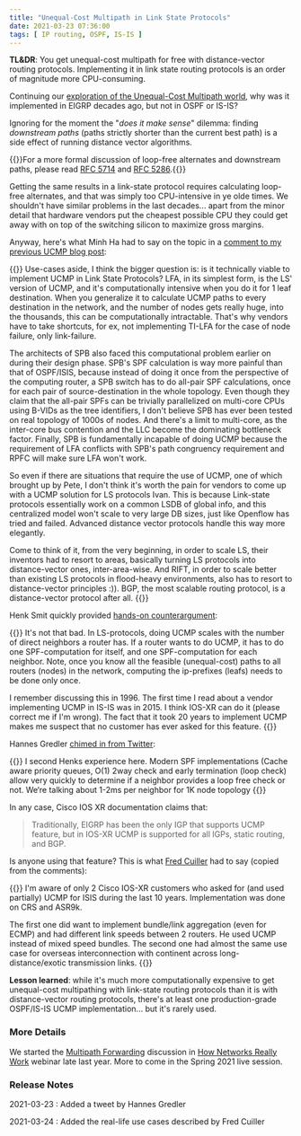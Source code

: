 ```yaml
---
title: "Unequal-Cost Multipath in Link State Protocols"
date: 2021-03-23 07:36:00
tags: [ IP routing, OSPF, IS-IS ]
---
```

**TL&DR**: You get unequal-cost multipath for free with distance-vector routing protocols. Implementing it in link state routing protocols is an order of magnitude more CPU-consuming.

Continuing our [exploration of the Unequal-Cost Multipath world](https://blog.ipspace.net/2021/02/does-ucmp-make-sense.html), why was it implemented in EIGRP decades ago, but not in OSPF or IS-IS?

Ignoring for the moment the "*does it make sense*" dilemma: finding *downstream paths* (paths strictly shorter than the current best path) is a side effect of running distance vector algorithms. 

{{<note>}}For a more formal discussion of loop-free alternates and downstream paths, please read [RFC 5714](https://tools.ietf.org/html/rfc5714) and [RFC 5286](https://tools.ietf.org/html/rfc5286).{{</note>}}
<!--more-->
Getting the same results in a link-state protocol requires calculating loop-free alternates, and that was simply too CPU-intensive in ye olde times. We shouldn't have similar problems in the last decades... apart from the minor detail that hardware vendors put the cheapest possible CPU they could get away with on top of the switching silicon to maximize gross margins. 

Anyway, here's what Minh Ha had to say on the topic in a [comment to my previous UCMP blog post](https://blog.ipspace.net/2021/02/does-ucmp-make-sense.html#427):

{{<long-quote>}}
Use-cases aside, I think the bigger question is: is it technically viable to implement UCMP in Link State Protocols? LFA, in its simplest form, is the LS' version of UCMP, and it's computationally intensive when you do it for 1 leaf destination. When you generalize it to calculate UCMP paths to every destination in the network, and the number of nodes gets really huge, into the thousands, this can be computationally intractable. That's why vendors have to take shortcuts, for ex, not implementing TI-LFA for the case of node failure, only link-failure.

The architects of SPB also faced this computational problem earlier on during their design phase. SPB's SPF calculation is way more painful than that of OSPF/ISIS, because instead of doing it once from the perspective of the computing router, a SPB switch has to do all-pair SPF calculations, once for each pair of source-destination in the whole topology. Even though they claim that the all-pair SPFs can be trivially parallelized on multi-core CPUs using B-VIDs as the tree identifiers, I don't believe SPB has ever been tested on real topology of 1000s of nodes. And there's a limit to multi-core, as the inter-core bus contention and the LLC become the dominating bottleneck factor. Finally, SPB is fundamentally incapable of doing UCMP because the requirement of LFA conflicts with SPB's path congruency requirement and RPFC will make sure LFA won't work.

So even if there are situations that require the use of UCMP, one of which brought up by Pete, I don't think it's worth the pain for vendors to come up with a UCMP solution for LS protocols Ivan. This is because Link-state protocols essentially work on a common LSDB of global info, and this centralized model won't scale to very large DB sizes, just like Openflow has tried and failed. Advanced distance vector protocols handle this way more elegantly.

Come to think of it, from the very beginning, in order to scale LS, their inventors had to resort to areas, basically turning LS protocols into distance-vector ones, inter-area-wise. And RIFT, in order to scale better than existing LS protocols in flood-heavy environments, also has to resort to distance-vector principles :)). BGP, the most scalable routing protocol, is a distance-vector protocol after all.
{{</long-quote>}}

Henk Smit quickly provided [hands-on counterargument](https://blog.ipspace.net/2021/02/does-ucmp-make-sense.html#429):

{{<long-quote>}}
It's not that bad. In LS-protocols, doing UCMP scales with the number of direct neighbors a router has. If a router wants to do UCMP, it has to do one SPF-computation for itself, and one SPF-computation for each neighbor. Note, once you know all the feasible (unequal-cost) paths to all routers (nodes) in the network, computing the ip-prefixes (leafs) needs to be done only once.

I remember discussing this in 1996. The first time I read about a vendor implementing UCMP in IS-IS was in 2015. I think IOS-XR can do it (please correct me if I'm wrong). The fact that it took 20 years to implement UCMP makes me suspect that no customer has ever asked for this feature.
{{</long-quote>}}

Hannes Gredler [chimed in from Twitter](https://twitter.com/hannesgredler/status/1374317525081726977?s=11):

{{<long-quote>}}
I second Henks experience here. Modern SPF implementations (Cache aware priority queues, O(1) 2way check and early termination (loop check) allow very quickly to determine if a neighbor provides a loop free check or not. We‘re talking about 1-2ms per neighbor for 1K node topology
{{</long-quote>}}

In any case, Cisco IOS XR documentation claims that:

> Traditionally, EIGRP has been the only IGP that supports UCMP feature, but in IOS-XR UCMP is supported for all IGPs, static routing, and BGP.

Is anyone using that feature? This is what [Fred Cuiller](https://www.linkedin.com/in/fcuiller/) had to say (copied from the comments):

{{<long-quote>}}
I'm aware of only 2 Cisco IOS-XR customers who asked for (and used partially) UCMP for ISIS during the last 10 years. Implementation was done on CRS and ASR9k. 

The first one did want to implement bundle/link aggregation (even for ECMP) and had different link speeds between 2 routers. He used UCMP instead of mixed speed bundles. The second one had almost the same use case for overseas interconnection with continent across long-distance/exotic transmission links.
{{</long-quote>}}

**Lesson learned**: while it's much more computationally expensive to get unequal-cost multipathing with link-state routing protocols than it is with distance-vector routing protocols, there's at least one production-grade OSPF/IS-IS UCMP implementation... but it's rarely used.

### More Details

We started the [Multipath Forwarding](https://my.ipspace.net/bin/list?id=Net101#ADV_ROUTING) discussion in [How Networks Really Work](https://www.ipspace.net/How_Networks_Really_Work) webinar late last year. More to come in the Spring 2021 live session.

### Release Notes

2021-03-23
: Added a tweet by Hannes Gredler

2021-03-24
: Added the real-life use cases described by Fred Cuiller

